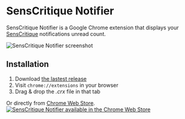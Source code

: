 SensCritique Notifier
=====================

SensCritique Notifier is a Google Chrome extension that displays your [SensCritique](http://www.senscritique.com) notifications unread count.

![SensCritique Notifier screenshot](https://raw.github.com/Narno/SensCritique-Notifier/master/doc/screenshot_640x400.png "SensCritique Notifier screenshot")

Installation
------------

1. Download [the lastest release](https://github.com/Narno/SensCritique-Notifier/releases)
2. Visit ```chrome://extensions``` in your browser
3. Drag & drop the _.crx_ file in that tab

Or directly from [Chrome Web Store](https://chrome.google.com/webstore/detail/senscritique-notifier/modfdnhchpghpbfdngipkncfjcjmjjel).  
[![SensCritique Notifier available in the Chrome Web Store](https://developer.chrome.com/webstore/images/ChromeWebStore_BadgeWBorder_v2_206x58.png)](https://chrome.google.com/webstore/detail/senscritique-notifier/modfdnhchpghpbfdngipkncfjcjmjjel)

